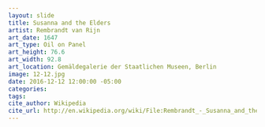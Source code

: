 ```yaml
---
layout: slide
title: Susanna and the Elders
artist: Rembrandt van Rijn
art_date: 1647
art_type: Oil on Panel
art_height: 76.6
art_width: 92.8
art_location: Gemäldegalerie der Staatlichen Museen, Berlin
image: 12-12.jpg
date: 2016-12-12 12:00:00 -05:00
categories:
tags:
cite_author: Wikipedia
cite_url: http://en.wikipedia.org/wiki/File:Rembrandt_-_Susanna_and_the_Elders_-_WGA19104.jpg
---
```

